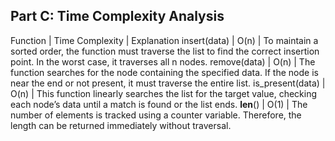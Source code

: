 ## Part C: Time Complexity Analysis

Function	    | Time Complexity |	Explanation
insert(data)	| O(n)	| To maintain a sorted order, the function must traverse the list to find the correct insertion point. In the worst case, it traverses all n nodes.
remove(data)	| O(n)	| The function searches for the node containing the specified data. If the node is near the end or not present, it must traverse the entire list.
is_present(data)	| O(n)	| This function linearly searches the list for the target value, checking each node’s data until a match is found or the list ends.
__len__()	| O(1)	| The number of elements is tracked using a counter variable. Therefore, the length can be returned immediately without traversal.
